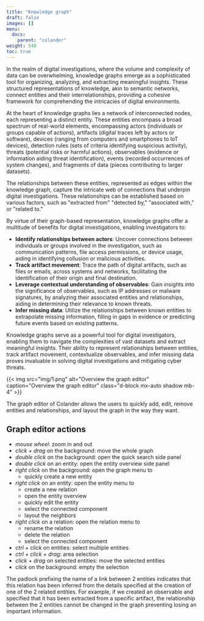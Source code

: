 ```yaml
---
title: "Knowledge graph"
draft: false
images: []
menu:
  docs:
    parent: "colander"
weight: 540
toc: true
---
```


In the realm of digital investigations, where the volume and complexity of data can be overwhelming, knowledge graphs emerge as a sophisticated tool for organizing, analyzing, and extracting meaningful insights. These structured representations of knowledge, akin to semantic networks, connect entities and their interrelationships, providing a cohesive framework for comprehending the intricacies of digital environments.

At the heart of knowledge graphs lies a network of interconnected nodes, each representing a distinct entity. These entities encompass a broad spectrum of real-world elements, encompassing actors (individuals or groups capable of actions), artifacts (digital traces left by actors or software), devices (ranging from computers and smartphones to IoT devices), detection rules (sets of criteria identifying suspicious activity), threats (potential risks or harmful actions), observables (evidence or information aiding threat identification), events (recorded occurrences of system changes), and fragments of data (pieces contributing to larger datasets).

The relationships between these entities, represented as edges within the knowledge graph, capture the intricate web of connections that underpin digital investigations. These relationships can be established based on various factors, such as "extracted from" "detected by," "associated with," or "related to."

By virtue of their graph-based representation, knowledge graphs offer a multitude of benefits for digital investigations, enabling investigators to:
* **Identify relationships between actors**: Uncover connections between individuals or groups involved in the investigation, such as communication patterns, file access permissions, or device usage, aiding in identifying collusion or malicious activities.
* **Track artifact movement**: Trace the path of digital artifacts, such as files or emails, across systems and networks, facilitating the identification of their origin and final destination.
* **Leverage contextual understanding of observables**: Gain insights into the significance of observables, such as IP addresses or malware signatures, by analyzing their associated entities and relationships, aiding in determining their relevance to known threats.
* **Infer missing data**: Utilize the relationships between known entities to extrapolate missing information, filling in gaps in evidence or predicting future events based on existing patterns.

Knowledge graphs serve as a powerful tool for digital investigators, enabling them to navigate the complexities of vast datasets and extract meaningful insights. Their ability to represent relationships between entities, track artifact movement, contextualize observables, and infer missing data proves invaluable in solving digital investigations and mitigating cyber threats. 

{{< img src="img/1.png" alt="Overview the graph editor" caption="Overview the graph editor" class="d-block mx-auto shadow mb-4" >}}

The graph editor of Colander allows the users to quickly add, edit, remove entities and relationships, and layout the graph in the way they want. 

## Graph editor actions

* *mouse wheel*: zoom in and out
* *click + drag* on the background: move the whole graph
* *double click* on the background: open the quick search side panel
* *double click* on an entity: open the entity overview side panel
* *right click* on the background: open the graph menu to
  * quickly create a new entity
* *right click* on an entity: open the entity menu to
  * create a new relation
  * open the entity overview
  * quickly edit the entity
  * select the connected component
  * layout the neighbors 
* *right click* on a relation: open the relation menu to
  * rename the relation
  * delete the relation
  * select the connected component
* *ctrl + click* on entities: select multiple entities
* *ctrl + click + drag*: area selection
* *click + drag* on selected entities: move the selected entities
* *click* on the background: empty the selection

The padlock prefixing the name of a link between 2 entities indicates that this relation has been inferred from the details specified at the creation of one of the 2 related entities. For example, if we created an observable and specified that it has been extracted from a specific artifact, the relationship between the 2 entities cannot be changed in the graph preventing losing an important information.